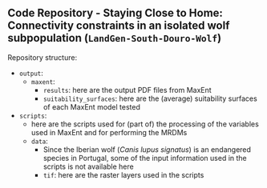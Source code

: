 
## Code Repository - Staying Close to Home: Connectivity constraints in an isolated wolf subpopulation (`LandGen-South-Douro-Wolf`)



Repository structure:

+ `output`:
  + `maxent`:
    + `results`: here are the output PDF files from MaxEnt
    + `suitability_surfaces`: here are the (average) suitability surfaces of each MaxEnt model tested
+ `scripts`:
  + here are the scripts used for (part of) the processing of the variables used in MaxEnt and for performing the MRDMs
  + `data`:
    + Since the Iberian wolf (*Canis lupus signatus*) is an endangered species in Portugal, some of the input information used in the scripts is not available here
    + `tif`: here are the raster layers used in the scripts
